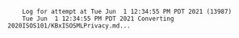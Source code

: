         Log for attempt at Tue Jun  1 12:34:55 PM PDT 2021 (13987)
        Tue Jun  1 12:34:55 PM PDT 2021 Converting 2020ISOS101/KBxISOSMLPrivacy.md...
